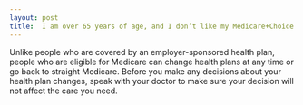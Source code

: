 ```yaml
---
layout: post
title:  I am over 65 years of age, and I don’t like my Medicare+Choice plan. What are my options?
---
```


Unlike people who are covered by an employer-sponsored health plan, people who are eligible for Medicare can change health plans at any time or go back to straight Medicare. Before you make any decisions about your health plan changes, speak with your doctor to make sure your decision will not affect the care you need.